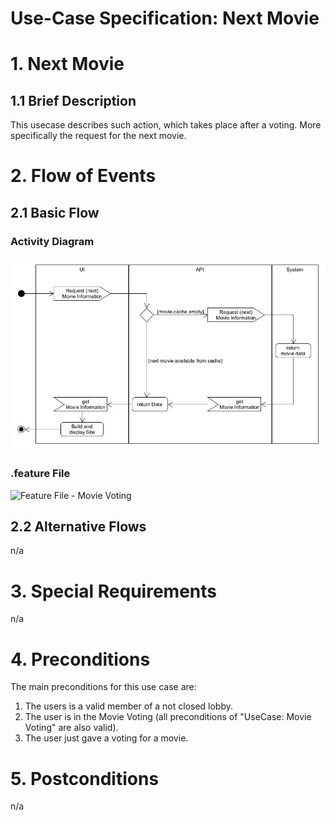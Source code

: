 # Use-Case Specification: Next Movie

# 1. Next Movie

## 1.1 Brief Description
This usecase describes such action, which takes place after a voting. More specifically the request for the next movie.


# 2. Flow of Events

## 2.1 Basic Flow

### Activity Diagram
![ActivityDiagram for MovieVoting](ActivityDiagram_NextMovie.jpg)

### .feature File
![Feature File - Movie Voting](./Screenshots/feature-file-movie-voting.png)


## 2.2 Alternative Flows
n/a

# 3. Special Requirements
n/a

# 4. Preconditions
The main preconditions for this use case are:

 1. The users is a valid member of a not closed lobby.
 4. The user is in the Movie Voting (all preconditions of "UseCase: Movie Voting" are also valid).
 5. The user just gave a voting for a movie.

# 5. Postconditions
n/a
